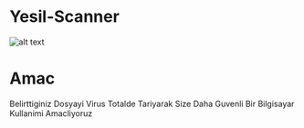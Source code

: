 # Yesil-Scanner

![alt text](https://ibb.co/19PfwhM)



# Amac


Belirttiginiz Dosyayi Virus Totalde Tariyarak Size Daha Guvenli Bir Bilgisayar Kullanimi Amacliyoruz
